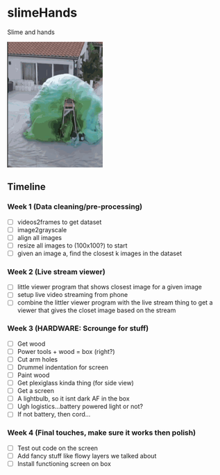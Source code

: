 # slimeHands

Slime and hands

![Slime](SLIME.gif "Slime")


## Timeline

### Week 1 (Data cleaning/pre-processing)
- [ ] videos2frames to get dataset
- [ ] image2grayscale
- [ ] align all images
- [ ] resize all images to (100x100?) to start
- [ ] given an image a, find the closest k images in the dataset

### Week 2 (Live stream viewer)
- [ ] little viewer program that shows closest image for a given image
- [ ] setup live video streaming from phone
- [ ] combine the littler viewer program with the live stream thing to get a viewer that gives the closet image based on the stream

### Week 3 (HARDWARE: Scrounge for stuff)
- [ ] Get wood
- [ ] Power tools + wood = box (right?)
- [ ] Cut arm holes
- [ ] Drummel indentation for screen
- [ ] Paint wood
- [ ] Get plexiglass kinda thing (for side view)
- [ ] Get a screen
- [ ] A lightbulb, so it isnt dark AF in the box
- [ ] Ugh logistics...battery powered light or not?
- [ ] If not battery, then cord...

### Week 4 (Final touches, make sure it works then polish)
- [ ] Test out code on the screen
- [ ] Add fancy stuff like flowy layers we talked about
- [ ] Install functioning screen on box
